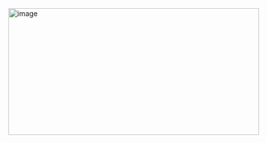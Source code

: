 
<img width="500" height="254" alt="image" src="https://github.com/user-attachments/assets/190ad665-c1d1-4738-a84c-c4c3dd35f641" />
